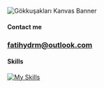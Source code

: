 ![Gökkuşakları Kanvas Banner](https://user-images.githubusercontent.com/20463385/158904076-2e572ec6-3527-4be6-aa67-ce5a2ce1a508.png)


#### Contact me
### fatihydrm@outlook.com


#### Skills
[![My Skills](https://skillicons.dev/icons?i=html,css,js,sass,git,ai,vscode)](https://skillicons.dev)

